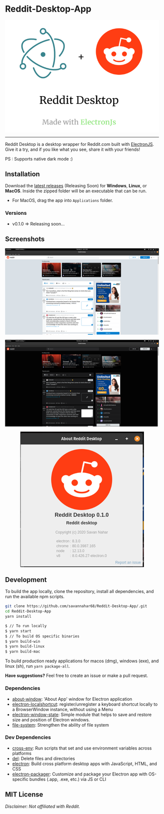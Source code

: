 # Reddit-Desktop-App

<p align="center">
  <img align="center" src="https://raw.githubusercontent.com/savannahar68/Reddit-Desktop-App/master/static/rd_electron_logo.png">
</p>

---

Reddit Desktop is a desktop wrapper for Reddit.com built with [ElectronJS](https://github.com/electron/electron). Give it a try, and if you like what you see, share it with your friends!

PS : Supports native dark mode :)

## Installation

Download the [latest releases](https://github.com/savannahar68/Reddit-Desktop-App/releases) (Releasing Soon) for **Windows**, **Linux**, or **MacOS**. Inside the zipped folder will be an executable that can be run.

- For MacOS, drag the app into `Applications` folder.

### Versions

- v0.1.0 => Releasing soon...

## Screenshots

![two-window](static/img1.png)

![dark-shot](static/img2.png)

<p align="center">
  <img align="center" src="https://raw.githubusercontent.com/savannahar68/Reddit-Desktop-App/master/static/img3.png">
</p>

## Development

To build the app locally, clone the repository, install all dependencies, and run the available npm scripts.

```sh
git clone https://github.com/savannahar68/Reddit-Desktop-App/.git
cd Reddit-Desktop-App
yarn install
```

```sh
$ // To run locally
$ yarn start
$ // To build OS specific binaries
$ yarn build-win
$ yarn build-linux
$ yarn build-mac
```

To build production ready applications for macos (dmg), windows (exe), and linux (sh), run `yarn package-all`.

**Have suggestions?** Feel free to create an issue or make a pull request.

### Dependencies

- [about-window](https://ghub.io/about-window): &#39;About App&#39; window for Electron application
- [electron-localshortcut](https://ghub.io/electron-localshortcut): register/unregister a keyboard shortcut locally to a BrowserWindow instance, without using a Menu
- [electron-window-state](https://ghub.io/electron-window-state): Simple module that helps to save and restore size and position of Electron windows.
- [file-system](https://ghub.io/file-system): Strengthen the ability of file system

### Dev Dependencies

- [cross-env](https://ghub.io/cross-env): Run scripts that set and use environment variables across platforms
- [del](https://ghub.io/del): Delete files and directories
- [electron](https://ghub.io/electron): Build cross platform desktop apps with JavaScript, HTML, and CSS
- [electron-packager](https://ghub.io/electron-packager): Customize and package your Electron app with OS-specific bundles (.app, .exe, etc.) via JS or CLI

## MIT License

_Disclaimer: Not affiliated with Reddit._
